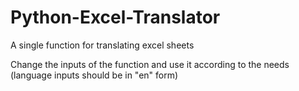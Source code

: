 # Python-Excel-Translator
A single function for translating excel sheets 

Change the inputs of the function and use it according to the needs
(language inputs should be in "en" form)

